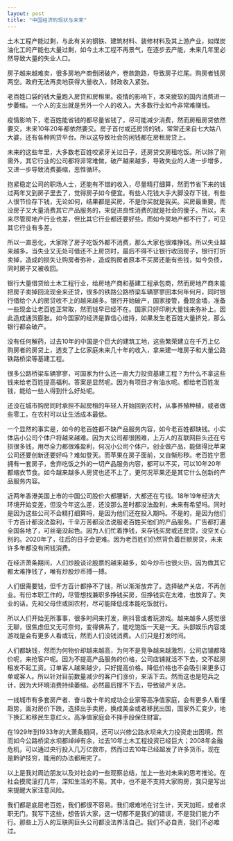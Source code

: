 ```yaml
---
layout: post
title: "中国经济的现状与未来"
---
```


土木工程产能过剩，与此有关的钢铁、建筑材料、装修材料及其上游产业，如煤炭油化工的产能也大量过剩，如今土木工程不再景气，在逐步去产能，未来几年里必然导致大量的失业人口。

房子越来越难卖，很多房地产商倒闭破产，卷款跑路，导致房子烂尾。购房者钱房两空。政府无法再卖地获得大量收入，财政收入紧张。

老百姓口袋的钱大量跑入房贷和房租里。疫情的影响下，本来疲软的国内消费进一步萎缩。一个人的支出就是另外一个人的收入。大多数行业如今非常难赚钱。

疫情影响下，老百姓能省钱的都尽量省钱了，尽可能减少消费，然而房租房贷依然要交，未来10年20年都依然要交。房子首付或还房贷的钱，常常还来自七大姑八大婆，还有各种网贷平台。所以这导致社会的闲钱都在房租房贷上。

未来的这些年里，大多数老百姓咬紧牙关过日子，还房贷交房租吃饭。所以除了刚需外，其它行业的公司都将非常难做，破产越来越多，导致失业的人进一步增多，又进一步导致消费萎缩，恶性循环。

抱紧稳定公司的职场人士，还能有不错的收入，尽量精打细算，然而节省下来的钱过两年又到房子里去了，觉得房子如今便宜。有些人花钱大手大脚没存下钱，有些人很节俭存下钱，无论如何，结果都是买房，不是你买就是我买。买房最重要，而没房子又大量消费其它产品服务的，来促进良性消费的就是社会的傻子。所以，未来尽管房地产行业也差，但比其它行业都还要好些。而如今房地产都不行了，可见其它行业有多差。

所以一直恶化，大家除了房子吃饭外都不消费，那么大家也很难挣钱。所以失业越来越多。当失业又无处可借还不上房贷时，最后不得不让银行收回房子，银行打折卖掉，造成的损失让购房者弥补，造成购房者原本不买房还能有些钱，如今负债，同时房子又被收回。

银行大量借贷给土木工程行业，给房地产商和基建工程承包商，然而房地产商未能把房子卖掉回流现金来还贷，很多的铁路公路桥梁车辆寥寥回本何年何月，同时银行借给个人的房贷收不上的越来越多。银行开始破产，国家接管，叠现金墙，准备一些现金让老百姓正常取，然而钱早已经不在。国家只好印刷大量钱来弥补上。因此造成通货膨胀。如今国家的经济是靠信心维持，如果发生老百姓大量挤兑，那么银行都会破产。

没有任何解药，过去10年的中国是个巨大的建筑工地，这些繁荣建立在千万上亿购房者的房贷上，透支了上亿家庭未来几十年的收入，拿来建一堆房子和大量公路铁路桥梁等基建工程。

很多公路桥梁车辆寥寥，可国家为什么还一直大力投资基建工程？为什么不拿这些钱来给老百姓提高福利。答案是显然呢。因为有项目才有油水呢。都给老百姓发钱，能给一些人得到什么好处呢。

还没在城市购房同时承担不起房租的年轻人开始回到农村，从事养殖种植，或者做些零工，在农村可以让生活成本最低。

一个显然的事实是，如今的老百姓都不缺产品服务内容，如今老百姓都缺钱。小实体店小公司个体户将越来越难。因为大公司都很困难，上万人的互联网巨头还在亏损很多钱，用尽全力都很难盈利，何况小公司个体户。创业做产品，能做得比苹果公司还要创新还要好吗？难如登天。而苹果在房子面前，又自惭形秽。老百姓宁愿拥有一套房子，舍弃吃饭之外的一切产品服务内容，都可以不买，可以10年20年都缩衣节食。如今越来越多人房贷也还不上了，更何况苹果还是其它什么创新的产品服务内容。

近两年香港美国上市的中国公司股价大都腰斩，大都还在亏钱。18年19年经济大环境开始变差，但没今年这么差，还没那么差时都没法盈利，未来有希望吗。同时是因为这些公司不会精打细算吗，是因为他们还在投入期吗。不是的，是因为他们千方百计都没法盈利，千辛万苦都没法说服老百姓买他们的产品服务。广告都打遍全国各地了，可丝毫没起色。因为人们忙着挣钱，来存钱买房或还房贷，没空关心别的。2020年了，往后的日子会更难。因为老百姓们仍然背负着巨额房贷，未来许多年都没有闲钱消费。

在经济萧条期间，人们炒股谈论股票的越来越多，如今炒币也很火热，因为做其它都太难挣钱了，唯有炒股炒币搏一搏。

人们很需要钱，但千方百计都挣不了钱，所以渐渐放弃了。选择破产关店，不再创业。有份本职工作的，尽管想找兼职多挣钱买房，但挣钱实在太难，也放弃了。失业的话，先和父母住或回农村，尽可能降低成本能吃饭就行。

所以人们开始无所事事，很多时间来打发，刷抖音或者玩游戏。越来越多人感觉很无聊，很焦虑但又无可奈何，变得佛系了，能吃饱饭一天是一天。头部娱乐内容或游戏是会有更多人看或玩，然而人们没钱消费。人们只是打发时间。

人们都缺钱，然而为何物价却越来越高，为何不是竞争越来越激烈，公司店铺都降价呢，来抢客户呢。因为不提高产品服务的价格，公司店铺就活不下去，交不起房租发不起工资。订单客人越来越少，只好提高价格。降低价格也不会吸引来更多订单或客人。所以针对目前数量减少的客户们涨价，来活下去。然而这也是短兵之计，因为大环境消费持续萎缩。必然最后撑不下去，导致破产关店。

一线城市有多套房产者、奋斗数十年的成功企业家等高净值家庭，会有更多人看懂趋势，面对房价下跌，选择出手卖房，换成美金或者移民出国，国家外汇变少，地下换汇和移民生意红火。高净值家庭会不择手段保住财富。

在1929年到1933年的大萧条期间，还可以兴修公路水坝来大力投资走出困境，然而如今公路桥梁水坝都绰绰有余，过去10年土木工程投资已经巨大；2008年金融危机，可以通过央行投入几万亿救市，然而过去10年已经超发了许多货币。现在是黔驴技穷，能用的办法都用完了。

以上是我对周边朋友以及对社会的一些观察总结，加上一些对未来的思考推论。在社会摸爬滚打几年，深知生活的不易。其中，也不是不支持大家购房，我只是写出来提醒大家注意风险。

我们都是底层老百姓，我们都很不容易。我们艰难地在讨生计，天天加班，或者求职无门。我写下这些，想告诉大家，这一切都不是我们的错误，不是我们能力不行。那些上万人的互联网巨头公司都没法养活自己。我们不必自责，我们不必难过。